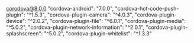 corodova@8.0.0
        "cordova-android": "7.0.0",
        "cordova-hot-code-push-plugin": "^1.5.3",
        "cordova-plugin-camera": "^4.0.3",
        "cordova-plugin-device": "^2.0.2",
        "cordova-plugin-file": "^6.0.1",
        "cordova-plugin-media": "^5.0.2",
        "cordova-plugin-network-information": "^2.0.1",
        "cordova-plugin-splashscreen": "^5.0.2",
        "cordova-plugin-whitelist": "^1.3.3"